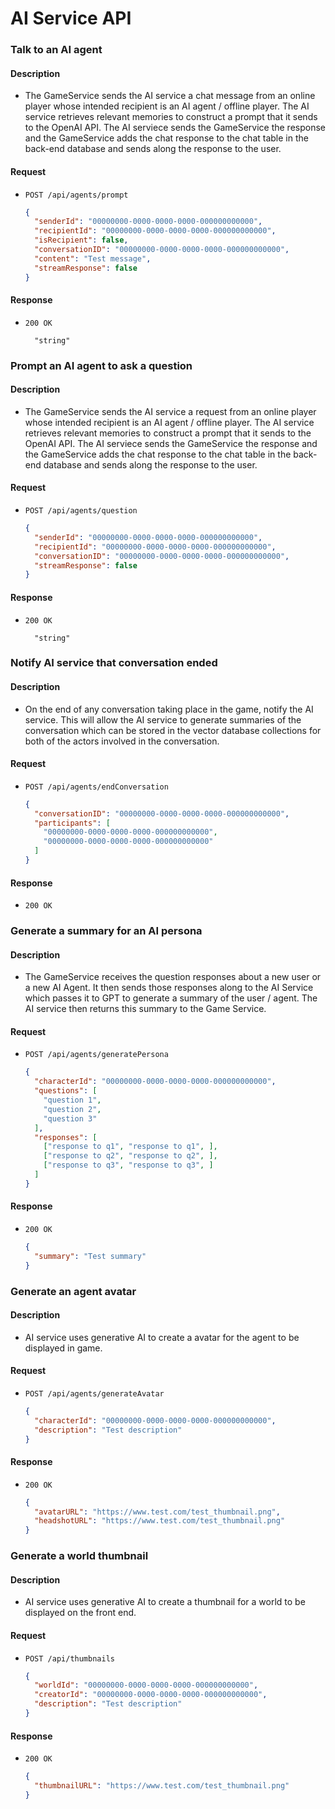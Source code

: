 # AI Service API

### Talk to an AI agent

#### Description

- The GameService sends the AI service a chat message from an online player whose intended recipient is an AI agent / offline player. The AI service retrieves relevant memories to construct a prompt that it sends to the OpenAI API. The AI serviece sends the GameService the response and the GameService adds the chat response to the chat table in the back-end database and sends along the response to the user.

#### Request

- `POST /api/agents/prompt`

  ```json
  {
    "senderId": "00000000-0000-0000-0000-000000000000",
    "recipientId": "00000000-0000-0000-0000-000000000000",
    "isRecipient": false,
    "conversationID": "00000000-0000-0000-0000-000000000000",
    "content": "Test message",
    "streamResponse": false
  }
  ```

#### Response

- `200 OK`

  ```
    "string"
  ```

### Prompt an AI agent to ask a question

#### Description

- The GameService sends the AI service a request from an online player whose intended recipient is an AI agent / offline player. The AI service retrieves relevant memories to construct a prompt that it sends to the OpenAI API. The AI serviece sends the GameService the response and the GameService adds the chat response to the chat table in the back-end database and sends along the response to the user.

#### Request

- `POST /api/agents/question`

  ```json
  {
    "senderId": "00000000-0000-0000-0000-000000000000",
    "recipientId": "00000000-0000-0000-0000-000000000000",
    "conversationID": "00000000-0000-0000-0000-000000000000",
    "streamResponse": false
  }
  ```

#### Response

- `200 OK`

  ```
    "string"
  ```

### Notify AI service that conversation ended

#### Description 

- On the end of any conversation taking place in the game, notify the AI service. This will allow the AI service to generate summaries of the conversation which can be stored in the vector database collections for both of the actors involved in the conversation.

#### Request

- `POST /api/agents/endConversation`

  ```json
  {
    "conversationID": "00000000-0000-0000-0000-000000000000",
    "participants": [
      "00000000-0000-0000-0000-000000000000",
      "00000000-0000-0000-0000-000000000000"
    ]
  }
  ```

#### Response

- `200 OK`


### Generate a summary for an AI persona

#### Description

- The GameService receives the question responses about a new user or a new AI Agent. It then sends those responses along to the AI Service which passes it to GPT to generate a summary of the user / agent. The AI service then returns this summary to the Game Service.

#### Request

- `POST /api/agents/generatePersona`
  ```json
  {
    "characterId": "00000000-0000-0000-0000-000000000000",
    "questions": [
      "question 1",
      "question 2",
      "question 3"
    ],
    "responses": [
      ["response to q1", "response to q1", ],
      ["response to q2", "response to q2", ],
      ["response to q3", "response to q3", ]
    ]
  }
  ```

#### Response

- `200 OK`
  ```json
  {
    "summary": "Test summary"
  }
  ```

### Generate an agent avatar

#### Description

- AI service uses generative AI to create a avatar for the agent to be displayed in game.

#### Request

- `POST /api/agents/generateAvatar`

  ```json
  {
    "characterId": "00000000-0000-0000-0000-000000000000",
    "description": "Test description"
  }
  ```

#### Response

- `200 OK`
  ```json
  {
    "avatarURL": "https://www.test.com/test_thumbnail.png",
    "headshotURL": "https://www.test.com/test_thumbnail.png"
  }
  ```

### Generate a world thumbnail

#### Description

- AI service uses generative AI to create a thumbnail for a world to be displayed on the front end.

#### Request

- `POST /api/thumbnails`

  ```json
  {
    "worldId": "00000000-0000-0000-0000-000000000000",
    "creatorId": "00000000-0000-0000-0000-000000000000",
    "description": "Test description"
  }
  ```

#### Response

- `200 OK`
  ```json
  {
    "thumbnailURL": "https://www.test.com/test_thumbnail.png"
  }
  ```
